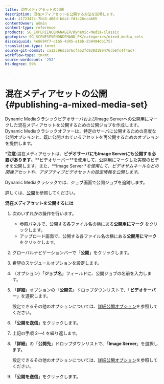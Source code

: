 ```yaml
---
title: 混在メディアセットの公開
description: 混在メディアセットを公開する方法を説明します。
uuid: 4172347c-7bb3-468d-bda2-fd1c26ccab85
contentOwner: admin
content-type: reference
products: SG_EXPERIENCEMANAGER/Dynamic-Media-Classic
geptopics: SG_SCENESEVENONDEMAND_PK/categories/mixed_media_sets
discoiquuid: 4e8694f7-c1b5-4d45-a18b-2b9494db1757
translation-type: tm+mt
source-git-commit: ca12c96d3a76cfa52fd930d190476cb6fc4f4ac7
workflow-type: tm+mt
source-wordcount: '252'
ht-degree: 59%

---
```



# 混在メディアセットの公開{#publishing-a-mixed-media-set}

Dynamic MediaクラシックビデオサーバおよびImage Serverへの公開用にマークした混在メディアセットを公開するための公開ジョブを作成します。 Dynamic Mediaクラシックオファーは、特定のサーバに公開するための高度な公開オプションと、既に公開されているアセットを再公開するためのオプションを提供します。

***注意&#x200B;**:混在メディアセットは、**ビデオ&#x200B;**サーバにも**Image Serverにも公開する必要があります&#x200B;**。**ビデオサーバー&#x200B;**を使用して、公開用にマークした実際のビデオを公開します。また、**Image Server **を使用して、ビデオサムネールなどの関連アセットや、アダプティブビデオセットの設定情報を公開します。*

Dynamic Mediaクラシックでは、ジョブ画面で公開ジョブを追跡します。

詳しくは、[公開](publishing-files.md#publishing_files)を参照してください。

<!-- 

Comment Type: remark
Last Modified By: unknown unknown 
Last Modified Date: 

<p>RB: Updated the following steps as per Cynthia email, 11/9/2012, added 11/12/2012</p>

 -->

**混在メディアセットを公開するには**

1. 次のいずれかの操作を行います。

   * 参照パネルで、公開する各ファイル名の横にある&#x200B;**公開用にマーク**  をクリックします。
   * アップロード画面で、公開する各ファイル名の横にある&#x200B;**公開用にマーク**  をクリックします。

1. グローバルナビゲーションバーで「**公開**」をクリックします。
1. 希望のスケジュールオプションを設定します。
1. （オプション）「**ジョブ名**」フィールドに、公開ジョブの名前を入力します。
1. 「**詳細**」オプションの「**公開先**」ドロップダウンリストで、「**ビデオサーバー**」を選択します。

   設定できるその他のオプションについては、[詳細公開オプション](publishing-files.md#advanced_publish_options)を参照してください。

1. 「**公開を送信**」をクリックします。
1. 上記の手順 2～4 を繰り返します。
1. 「**詳細**」の「**公開先**」ドロップダウンリストで、「**Image Server**」を選択します。

   設定できるその他のオプションについては、[詳細公開オプション](publishing-files.md#advanced_publish_options)を参照してください。

1. 「**公開を送信**」をクリックします。

